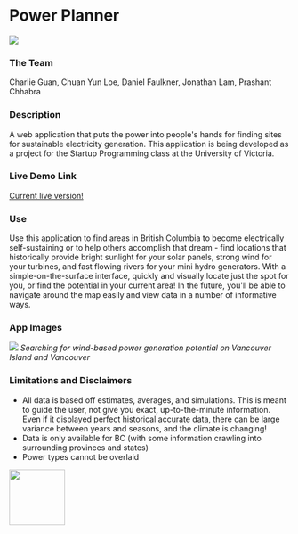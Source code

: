 Power Planner
=============

![](https://dl.dropboxusercontent.com/u/50321307/power_planner_gh.png)

### The Team
Charlie Guan, Chuan Yun Loe, Daniel Faulkner, Jonathan Lam, Prashant Chhabra

### Description
A web application that puts the power into people's hands for finding sites for sustainable electricity generation. This application is being developed as a project for the Startup Programming class at the University of Victoria.

### Live Demo Link
[Current live version!](http://power-planner.appspot.com)

### Use
Use this application to find areas in British Columbia to become electrically self-sustaining or to help others accomplish that dream - find locations that historically provide bright sunlight for your solar panels, strong wind for your turbines, and fast flowing rivers for your mini hydro generators. With a simple-on-the-surface interface, quickly and visually locate just the spot for you, or find the potential in your current area! In the future, you'll be able to navigate around the map easily and view data in a number of informative ways.

### App Images
![](https://dl.dropboxusercontent.com/u/50321307/heatmap_colour2.png)
*Searching for wind-based power generation potential on Vancouver Island and Vancouver*

### Limitations and Disclaimers
* All data is based off estimates, averages, and simulations. This is meant to guide the user, not give you exact, up-to-the-minute information. Even if it displayed perfect historical accurate data, there can be large variance between years and seasons, and the climate is changing!
* Data is only available for BC (with some information crawling into surrounding provinces and states)
* Power types cannot be overlaid
 
<a href="url"><img src="https://dl.dropboxusercontent.com/u/50321307/PowerPlannerLogo_v2.png" align="middle" height="100" width="100" ></a>
